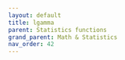 ```yaml
---
layout: default
title: lgamma
parent: Statistics functions
grand_parent: Math & Statistics
nav_order: 42
---
```


